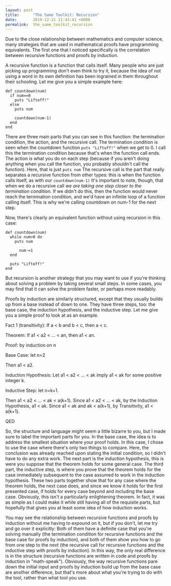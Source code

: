 ```yaml
---
layout: post
title:      "The Same Toolkit: Recursion"
date:       2019-12-21 21:43:41 +0000
permalink:  the_same_toolkit_recursion
---
```



Due to the close relationship between mathematics and computer science, many strategies that are used in mathematical proofs have programming equivalents. The first one that I noticed specifically is the correlation between recursive functions and proofs by induction.

A recursive function is a function that calls itself. Many people who are just picking up programming don't even think to try it, because the idea of not using a word in its own definition has been ingrained in them throughout their schooling. Let me give you a simple example here:

```
def countdown(num)
  if num==0
    puts "Liftoff!"
  else
    puts num
		
    countdown(num-1)
  end
end
```

There are three main parts that you can see in this function: the termination condition, the action, and the recursive call. The termination condition is seen when the countdown function ```puts "Liftoff!"``` when we get to 0. I call this the termination condition because that's when the function call ends. The action is what you do on each step (because if you aren't doing anything when you call the function, you probably shouldn't call the function). Here, that is just ```puts num``` The recursive call is the part that really separates a recursive function from other types: this is when the function calls itself, as with our ```countdown(num-1)``` It's important to note, though, that when we do a recursive call *we are taking one step closer to the termination condition.* If we didn't do this, then the function would never reach the termination condition, and we'd have an infinite loop of a function calling itself. This is why we're calling countdown on num-1 for the next step.

Now, there's clearly an equivalent function without using recursion in this case:

```
def countdown(num)
  while num>0 do
    puts num
	
	  num-=1
  end

  puts "Liftoff!"
end 
```

But recursion is another strategy that you may want to use if you're thinking about solving a problem by taking several small steps. In some cases, you may find that it can solve the problem faster, or perhaps more readably.

Proofs by induction are similarly structured, except that they usually builds up from a base instead of down to one. They have three steps, too: the base case, the induction hypothesis, and the inductive step. Let me give you a simple proof to look at as an example.

Fact 1 (transitivity): If a < b and b < c, then a < c.

Theorem: If a1 < a2 < ... < an, then a1 < an.

Proof: by induction on n

Base Case: let n=2

Then a1 < a2.

Induction Hypothesis: Let a1 < a2 < ... < ak imply a1 < ak for some positive integer k.

Inductive Step: let n=k+1.

Then a1 < a2 < ... < ak < a(k+1). Since a1 < a2 < ... < ak, by the Induction Hypothesis, a1 < ak. Since a1 < ak and ak < a(k+1), by Transitivity, a1 < a(k+1).

QED

So, the structure and language might seem a little bizarre to you, but I made sure to label the important parts for you. In the base case, the idea is to address the smallest situation where your proof holds. In this case, I chose to use the case where there's only two things to compare. Here, the conclusion was already reached upon stating the initial condition, so I didn't have to do any extra work. The next part is the induction hypothesis, this is were you suppose that the theorem holds for some general case. The third part, the inductive step, is where you prove that the theorem holds for the case immediately subsequent to the case assumed to work in the induction hypothesis. These two parts together show that for any case where the theorem holds, the next case does, and since we know it holds for the first presented case, if holds for every case beyond and including the base case. Obviously, this isn't a particularly enlightening theorem. In fact, it was as simple as I could make it while still having all of the requisite parts, but hopefully that gives you at least some idea of how induction works.

You may see the relationship between recursive functions and proofs by induction without me having to expound on it, but if you don't, let me try and go over it explicitly: Both of them have a definite case that you're solving manually (the termination condition for recursive functions and the base case for proofs by induction), and both of them show you how to go from one step to the next (the recursive call for recursive functions and the inductive step with proofs by induction). In this way, the only real difference is in the structure (recursive functions are written in code and proofs by induction in "math-speak"). Obviously, the way recursive functions pare down the initial input and proofs by induction build up from the base case are another difference, but that's more about what you're trying to do with the tool, rather than what tool you use.
